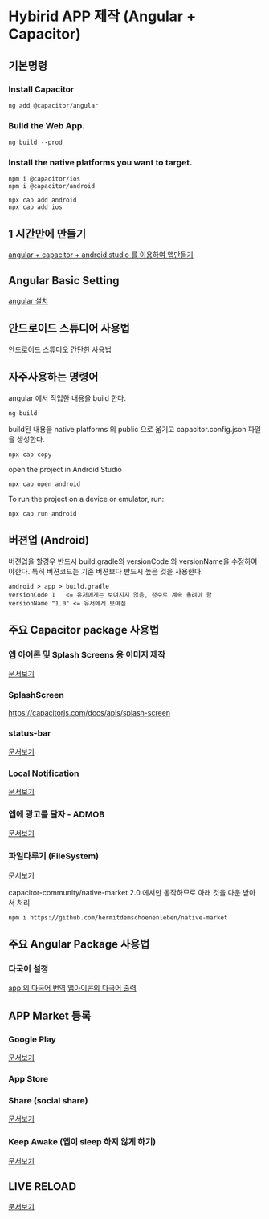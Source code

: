# Hybirid APP 제작 (Angular + Capacitor)
## 기본명령

### Install Capacitor
```
ng add @capacitor/angular
```
### Build the Web App.
```
ng build --prod
```
### Install the native platforms you want to target.
```
npm i @capacitor/ios
npm i @capacitor/android
```
```
npx cap add android
npx cap add ios
```

## 1 시간만에 만들기
[angular + capacitor + android studio 를 이용하여 앱만들기](documents/build-app-in-1hour.md)

## Angular Basic Setting
[angular 설치](documents/angular-set-basic.md)

## 안드로이드 스튜디어 사용법
[안드로이드 스튜디오 간단한 사용법](documents/android.md)

## 자주사용하는 명령어
angular 에서 작업한 내용을 build 한다.
```
ng build
```
build된 내용을 native platforms 의 public 으로 옮기고 capacitor.config.json 파일을 생성한다.
```
npx cap copy
```
open the project in Android Studio
```
npx cap open android
```
To run the project on a device or emulator, run:
```
npx cap run android
```


## 버젼업 (Android)
버젼업을 할경우 반드시 build.gradle의 versionCode 와 versionName을 수정하여야한다. 특히 버젼코드는 기존 버젼보다 반드시 높은 것을 사용한다.
```
android > app > build.gradle
versionCode 1   <= 유저에게는 보여지지 않음, 정수로 계속 올려야 함
versionName "1.0" <= 유저에게 보여짐
```




## 주요 Capacitor package 사용법

### 앱 아이콘 및 Splash Screens 용 이미지 제작
[문서보기](documents/package-creating-splash-screens-and-icons.md)

### SplashScreen
https://capacitorjs.com/docs/apis/splash-screen

### status-bar
[문서보기](documents/package-status-bar.md)


### Local Notification
[문서보기](documents/package-local-notificaion.md)

### 앱에 광고를 달자 - ADMOB
[문서보기](documents/package-admob.md)

### 파일다루기 (FileSystem)
[문서보기](documents/package-filesystem.md)





capacitor-community/native-market  2.0 에서만 동작하므로 아래 것을 다운 받아서 처리
```
npm i https://github.com/hermitdemschoenenleben/native-market
```

## 주요 Angular Package 사용법
### 다국어 설정
[app 의 다국어 번역](documents/ngx-translate.md)
[앱아이콘의 다국어 출력](documents/mutilangual-app.md)
## APP Market 등록
### Google Play
[문서보기](documents/market-google-play.md)
### App Store
### Share (social share)
[문서보기](documents/share.md)
### Keep Awake (앱이 sleep 하지 않게 하기)
[문서보기](documents/community-keep-awake.md)
## LIVE RELOAD
[문서보기](documents/live-reload.md)
